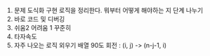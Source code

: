 1. 문제 도식화
   구현 로직을 정리한다. 뭐부터 어떻게 해야하는 지 단계 나누기
2. 바로 코드 및 디버깅
3. 쉬움2 어려움 1 꾸준히
4. 타자속도
5. 자주 나오는 로직 외우기
   배열 90도 회전 : (i, j) -> (n-j-1, i)